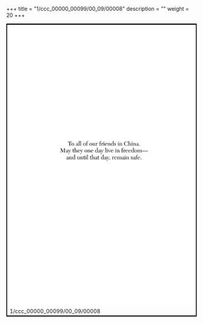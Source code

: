 +++
title = "1/ccc_00000_00099/00_09/00008"
description = ""
weight = 20
+++

<table style="border:2px solid black;max-width:800px;max-height:800px;" 
><tr><td>
<img class="center-fit-jpg"
src="/jpg_/out_jpg_dbc_008.jpg">
1/ccc_00000_00099/00_09/00008
</img></td></tr></table>
